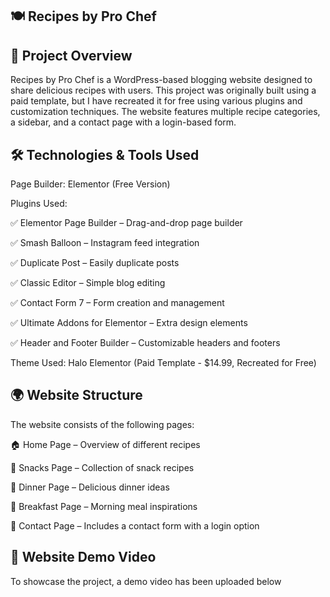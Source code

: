 ## 🍽️ Recipes by Pro Chef

## 📌 Project Overview

Recipes by Pro Chef is a WordPress-based blogging website designed to share delicious recipes with users. This project was originally built using a paid template, but I have recreated it for free using various plugins and customization techniques. The website features multiple recipe categories, a sidebar, and a contact page with a login-based form.

## 🛠️ Technologies & Tools Used

Page Builder: Elementor (Free Version)

Plugins Used:

✅ Elementor Page Builder – Drag-and-drop page builder

✅ Smash Balloon – Instagram feed integration

✅ Duplicate Post – Easily duplicate posts

✅ Classic Editor – Simple blog editing

✅ Contact Form 7 – Form creation and management

✅ Ultimate Addons for Elementor – Extra design elements

✅ Header and Footer Builder – Customizable headers and footers

Theme Used: Halo Elementor (Paid Template - $14.99, Recreated for Free)

## 🌍 Website Structure

The website consists of the following pages:

🏠 Home Page – Overview of different recipes

🍔 Snacks Page – Collection of snack recipes

🍲 Dinner Page – Delicious dinner ideas

🥞 Breakfast Page – Morning meal inspirations

📩 Contact Page – Includes a contact form with a login option

## 🎥 Website Demo Video

To showcase the project, a demo video has been uploaded below
